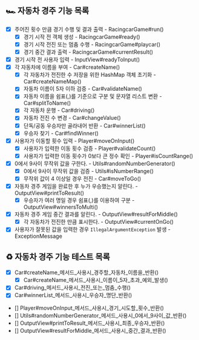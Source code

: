 ## 🏎️ 자동차 경주 기능 목록

- [x] 주어진 횟수 만큼 경기 수행 및 결과 출력 - RacingcarGame#run()
    - [x] 경기 시작 전 객체 생성 - RacingcarGame#ready()
    - [x] 경기 시작 전진 또는 멈춤 수행 - RacingcarGame#playcar()
    - [x] 경기 중간 결과 출력 - RacingcarGame#currentResult()
- [x] 경기 시작 전 사용자 입력 - InputView#readyToInput()
- [x] 각 자동차에 이름을 부여 - Car#createName()
    - [x] 각 자동차가 전진한 수 저장을 위한 HashMap 객체 초기화 - Car#createNameMap()
    - [x] 자동차 이름이 5자 이하 검증 - Car#validateName()
    - [x] 자동차 이름을 쉼표(,)를 기준으로 구분 및 문자열 리스트 변환 - Car#splitToName()
    - [x] 각 자동차 운행 - Car#driving()
    - [x] 자동차 전진 수 변경 - Car#changeValue()
    - [x] 단독/공동 우승자만 골라내어 반환 - Car#winnerList()
    - [x] 우승자 찾기 - Car#findWinner()
- [x] 사용자가 이동할 횟수 입력 - Player#moveOnInput()
    - [x] 사용자가 입력한 이동 횟수 검증 - Player#validateCount()
    - [x] 사용자가 입력한 이동 횟수가 0보다 큰 정수 확인 - Player#isCountRange()
- [x] 0에서 9사이 무작위 값을 구한다. - Utils#randomNumberGenerator()
    - [x] 0에서 9사이 무작위 값을 검증 - Utils#isNumberRange()
    - [x] 무작위 값이 4 이상일 경우 전진 - Car#moveToGo()
- [x] 자동차 경주 게임을 완료한 후 누가 우승했는지 알린다. - OutputView#printToResult()
    - [x] 우승자가 여러 명일 경우 쉼표(,)를 이용하여 구분 - OutputView#winnersToMulti()
- [x] 자동차 경주 게임 중간 결과를 알린다. - OutputView#resultForMiddle()
    - [x] 각 자동차가 전진한 만큼 표시한다. - OutputView#currentOnGo()
- [x] 사용자가 잘못된 값을 입력한 경우 `IllegalArgumentException` 발생 - ExceptionMessage

## ♻️ 자동차 경주 기능 테스트 목록

- [x] Car#createName_메서드_사용시_경주할_자동차_이름을_반환()
    - [x] Car#createName_메서드_사용시_이름이_5자_초과_예외_발생()
- [x] Car#driving_메서드_사용시_전진_또는_멈춤_수행()
- [x] Car#winnerList_메서드_사용시_우승자_명단_반환()
- [] Player#moveOnInput_메서드_사용시_경기_시도할_횟수_반환()
- [] Utils#randomNumberGenerator_메서드_사용시_0에서_9사이_값_반환()
- [] OutputView#printToResult_메서드_사용시_최종_우승자_반환()
- [] OutputView#resultForMiddle_메서드_사용시_중간_결과_반환()